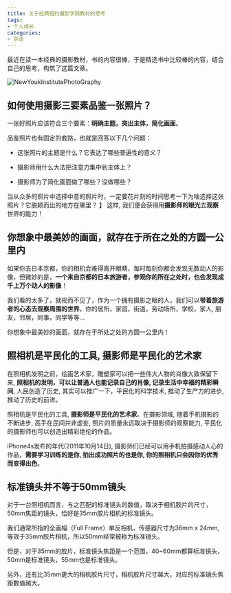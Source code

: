 ```yaml
---
title: 关于经典纽约摄影学院教材的思考
tags:
- 个人成长
categories:
- 杂谈
---
```




最近在读一本经典的摄影教材，书的内容很棒，于是精选书中比较棒的内容，结合自己的思考，构筑了这篇文章。

![NewYoukInstitutePhotoGraphy](https://cdn.fangyuanxiaozhan.com/assets/1681708072009bmx5wHKr.jpeg)


## 如何使用摄影三要素品鉴一张照片？

一张好照片应该符合三个要素：**明确主题，突出主体，简化画面**。

品鉴照片也有固定的套路，也就是回答以下几个问题：

- 这张照片的主题是什么？它表达了哪些普遍性的意义？

- 摄影师用什么大法把注意力集中到主体上？

- 摄影师为了简化画面做了哪些？没做哪些？


当从众多的照片中选择中意的照片时，一定要花片刻的时间思考一下为啥选择这张照片？它脱颖而出的地方在哪里？
】
这样, 我们便会获得用**摄影师的眼光**去**观察**世界的能力！

## 你想象中最美妙的画面，就存在于所在之处的方圆一公里内

如果你去日本京都，你的相机会难得离开眼睛，每时每刻你都会发现无数动人的影像，但微妙的是，**一个来自京都的日本旅游者，参观你的所在之处时，也会发现成千上万个动人的影像**！

我们看的太多了，就视而不见了，作为一个拥有摄影之眼的人，我们可以**带着旅游者的心态去观察周围的世界**，你的居所，家园，街道，劳动场所，学校，家人, 朋友，邻居，同事，同学等等...

你想象中最美妙的画面，就存在于所处之处的方圆一公里内！

## 照相机是平民化的工具, 摄影师是平民化的艺术家

在照相机发明之前，绘画艺术家，雕塑家可以把一些伟大人物的肖像大致保留下来, **照相机的发明，可以让普通人也能记录自己的肖像, 记录生活中幸福的精彩瞬间**, 人民创造了历史, 其实可以推广一下，平民化的科学技术, 推动了生产力的进步, 推动了历史的前进。

照相机是平民化的工具, **摄影师是平民化的艺术家**。在摄影领域, 随着手机摄影的不断进步, 高手在民间并非虚妄, 照片的质量永远取决于摄影师的观察能力, 平民化的摄影师也可以创造出精彩绝伦的作品。

iPhone4s发布的年代(2011年10月14日), 摄影师们已经可以用手机拍摄感动人心的作品，**需要学习训练的是你, 拍出成功照片的也是你, 你的照相机只会因你的优秀而变得出色**。



## 标准镜头并不等于50mm镜头



对于一台照相机而言，与之匹配的标准镜头的数值，取决于相机胶片的尺寸，50mm焦距的镜头，恰好是35mm胶片相机的标准镜头。

我们通常所指的全画幅（Full Frame）单反相机，传感器尺寸为36mm x 24mm, 等效于35mm胶片相机，所以50mm经常被称为标准镜头。



但是，对于35mm的胶片，标准镜头焦距是一个范围，40~60mm都算标准镜头，50mm是标准镜头，55mm也是标准镜头。 

另外，还有比35mm更大的相机胶片尺寸，相机胶片尺寸越大，对应的标准镜头焦距数值越大。